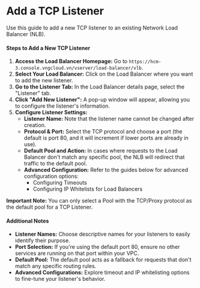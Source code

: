 # Add a TCP Listener

Use this guide to add a new TCP listener to an existing Network Load Balancer (NLB).

#### Steps to Add a New TCP Listener

1. **Access the Load Balancer Homepage:** Go to `https://hcm-3.console.vngcloud.vn/vserver/load-balancer/vlb`.
2. **Select Your Load Balancer:** Click on the Load Balancer where you want to add the new listener.
3. **Go to the Listener Tab:** In the Load Balancer details page, select the "Listener" tab.
4. **Click "Add New Listener":** A pop-up window will appear, allowing you to configure the listener's information.
5. **Configure Listener Settings:**
   * **Listener Name:** Note that the listener name cannot be changed after creation.
   * **Protocol & Port:** Select the TCP protocol and choose a port (the default is port 80, and it will increment if lower ports are already in use).
   * **Default Pool and Action:** In cases where requests to the Load Balancer don't match any specific pool, the NLB will redirect that traffic to the default pool.
   * **Advanced Configuration:** Refer to the guides below for advanced configuration options:
     * Configuring Timeouts
     * Configuring IP Whitelists for Load Balancers

**Important Note:** You can only select a Pool with the TCP/Proxy protocol as the default pool for a TCP Listener.

#### Additional Notes

* **Listener Names:** Choose descriptive names for your listeners to easily identify their purpose.
* **Port Selection:** If you're using the default port 80, ensure no other services are running on that port within your VPC.
* **Default Pool:** The default pool acts as a fallback for requests that don't match any specific routing rules.
* **Advanced Configurations:** Explore timeout and IP whitelisting options to fine-tune your listener's behavior.
